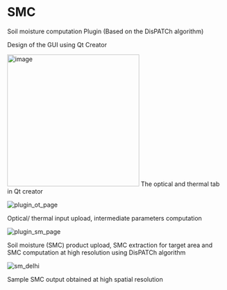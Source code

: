 # SMC
Soil moisture computation Plugin (Based on the DisPATCh algorithm)

Design of the GUI using Qt Creator

<img width="304" alt="image" src="https://github.com/nehakn/SMC/assets/105640974/eb9906f0-e3ff-43ca-8f8e-5c66652795c6">
The optical and thermal tab in Qt creator

![plugin_ot_page](https://user-images.githubusercontent.com/105640974/205916873-c4e6479d-5e09-4634-aad4-b525d77588af.jpg)

Optical/ thermal input upload, intermediate parameters computation

![plugin_sm_page](https://user-images.githubusercontent.com/105640974/205916918-3d2fa68a-7ada-4f33-8cda-8c051b5661d5.jpg)

Soil moisture (SMC) product upload, SMC extraction for target area and SMC computation at high resolution using DisPATCh algorithm

![sm_delhi](https://user-images.githubusercontent.com/105640974/205917305-a4338091-3231-47fc-bb53-fde3f31078b2.jpg)

Sample SMC output obtained at high spatial resolution
